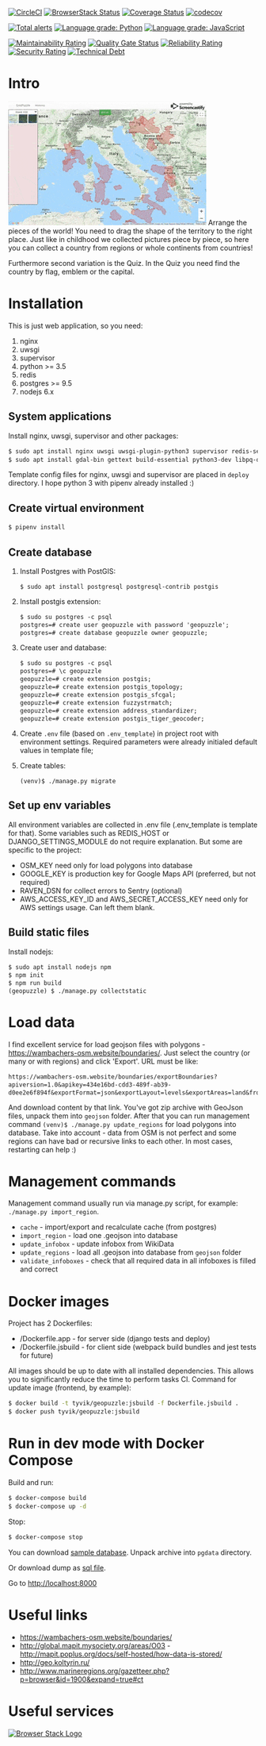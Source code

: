 [![CircleCI](https://circleci.com/gh/TyVik/geopuzzle.svg?style=svg)](https://circleci.com/gh/TyVik/geopuzzle)
[![BrowserStack Status](https://www.browserstack.com/automate/badge.svg?badge_key=Fbm86tXoBBqACUnFaJqP)](https://www.browserstack.com/automate/public-build/Fbm86tXoBBqACUnFaJqP)
[![Coverage Status](https://coveralls.io/repos/github/TyVik/geopuzzle/badge.svg?branch=develop)](https://coveralls.io/github/TyVik/geopuzzle?branch=develop)
[![codecov](https://codecov.io/gh/TyVik/geopuzzle/branch/develop/graph/badge.svg)](https://codecov.io/gh/TyVik/geopuzzle)

[![Total alerts](https://img.shields.io/lgtm/alerts/g/TyVik/geopuzzle.svg?logo=lgtm&logoWidth=18)](https://lgtm.com/projects/g/TyVik/geopuzzle/alerts/)
[![Language grade: Python](https://img.shields.io/lgtm/grade/python/g/TyVik/geopuzzle.svg?logo=lgtm&logoWidth=18)](https://lgtm.com/projects/g/TyVik/geopuzzle/context:python)
[![Language grade: JavaScript](https://img.shields.io/lgtm/grade/javascript/g/TyVik/geopuzzle.svg?logo=lgtm&logoWidth=18)](https://lgtm.com/projects/g/TyVik/geopuzzle/context:javascript)

[![Maintainability Rating](https://sonarcloud.io/api/project_badges/measure?project=TyVik_geopuzzle&metric=sqale_rating)](https://sonarcloud.io/dashboard?id=TyVik_geopuzzle)
[![Quality Gate Status](https://sonarcloud.io/api/project_badges/measure?project=TyVik_geopuzzle&metric=alert_status)](https://sonarcloud.io/dashboard?id=TyVik_geopuzzle)
[![Reliability Rating](https://sonarcloud.io/api/project_badges/measure?project=TyVik_geopuzzle&metric=reliability_rating)](https://sonarcloud.io/dashboard?id=TyVik_geopuzzle)
[![Security Rating](https://sonarcloud.io/api/project_badges/measure?project=TyVik_geopuzzle&metric=security_rating)](https://sonarcloud.io/dashboard?id=TyVik_geopuzzle)
[![Technical Debt](https://sonarcloud.io/api/project_badges/measure?project=TyVik_geopuzzle&metric=sqale_index)](https://sonarcloud.io/dashboard?id=TyVik_geopuzzle)

# Intro

![geopuzzle](https://github.com/TyVik/geopuzzle/raw/1e8c970da66e35d8e11f9805355c7d041c7ebc95/static/images/puzzle.gif) 
Arrange the pieces of the world! You need to drag the shape of the territory to the right place. 
Just like in childhood we collected pictures piece by piece, so here you can collect a country 
from regions or whole continents from countries! 

Furthermore second variation is the Quiz. In the Quiz you need find the country by flag, emblem 
or the capital. 

# Installation

This is just web application, so you need:

1. nginx 
2. uwsgi
3. supervisor
4. python >= 3.5
5. redis
6. postgres >= 9.5
7. nodejs 6.x

## System applications

Install nginx, uwsgi, supervisor and other packages:
```bash
$ sudo apt install nginx uwsgi uwsgi-plugin-python3 supervisor redis-server
$ sudo apt install gdal-bin gettext build-essential python3-dev libpq-dev
```

Template config files for nginx, uwsgi and supervisor are placed in `deploy` directory.
I hope python 3 with pipenv already installed :)

## Create virtual environment

```bash
$ pipenv install
```

## Create database

1. Install Postgres with PostGIS:
    ```
    $ sudo apt install postgresql postgresql-contrib postgis
    ```

2. Install postgis extension:
    ```
    $ sudo su postgres -c psql
    postgres=# create user geopuzzle with password 'geopuzzle';
    postgres=# create database geopuzzle owner geopuzzle;
    ``` 
3. Create user and database:
    ```
    $ sudo su postgres -c psql
    postgres=# \c geopuzzle
    geopuzzle=# create extension postgis;
    geopuzzle=# create extension postgis_topology;
    geopuzzle=# create extension postgis_sfcgal;
    geopuzzle=# create extension fuzzystrmatch;
    geopuzzle=# create extension address_standardizer;
    geopuzzle=# create extension postgis_tiger_geocoder;
    ```
4. Create `.env` file (based on `.env_template`) in project root with environment settings. 
Required parameters were already initialed default values in template file;
5. Create tables:
    ```
    (venv)$ ./manage.py migrate
    ```

## Set up env variables

All environment variables are collected in .env file (.env_template is template for that). 
Some variables such as REDIS_HOST or DJANGO_SETTINGS_MODULE do not require explanation. 
But some are specific to the project:

* OSM_KEY need only for load polygons into database
* GOOGLE_KEY is production key for Google Maps API (preferred, but not required)
* RAVEN_DSN for collect errors to Sentry (optional)
* AWS_ACCESS_KEY_ID and AWS_SECRET_ACCESS_KEY need only for AWS settings usage. Can left them blank.


## Build static files

Install nodejs:
```
$ sudo apt install nodejs npm
$ npm init
$ npm run build
(geopuzzle) $ ./manage.py collectstatic
```

# Load data

I find excellent service for load geojson files with polygons - https://wambachers-osm.website/boundaries/.
Just select the country (or many or with regions) and click 'Export'. URL must be like:
```
https://wambachers-osm.website/boundaries/exportBoundaries?apiversion=1.0&apikey=434e16bd-cdd3-489f-ab39-d0ee2e6f894f&exportFormat=json&exportLayout=levels&exportAreas=land&from_al=2&to_al=4&union=false&selected=16239
```
And download content by that link. You've got zip archive with GeoJson files, unpack them into `geojson` folder.
After that you can run management command `(venv)$ ./manage.py update_regions` for load polygons into database.
Take into account - data from OSM is not perfect and some regions can have bad or recursive links to each other.
In most cases, restarting can help :) 

# Management commands

Management command usually run via manage.py script, for example: `./manage.py import_region`.

* `cache` - import/export and recalculate cache (from postgres)
* `import_region` - load one .geojson into database
* `update_infobox` - update infobox from WikiData
* `update_regions` - load all .geojson into database from `geojson` folder
* `validate_infoboxes` - check that all required data in all infoboxes is filled and correct

# Docker images

Project has 2 Dockerfiles:

* /Dockerfile.app - for server side (django tests and deploy)
* /Dockerfile.jsbuild - for client side (webpack build bundles and jest tests for future)

All images should be up to date with all installed dependencies. This allows you to significantly reduce the time to perform tasks CI.
Command for update image (frontend, by example):

```bash
$ docker build -t tyvik/geopuzzle:jsbuild -f Dockerfile.jsbuild .
$ docker push tyvik/geopuzzle:jsbuild
```

# Run in dev mode with Docker Compose

Build and run:

```bash
$ docker-compose build
$ docker-compose up -d
```

Stop:

```bash
$ docker-compose stop
```

You can download [sample database](https://drive.google.com/open?id=1H_JUXr39Q-W2_153qHgbQD80FOUSU-JM).
Unpack archive into `pgdata` directory.

Or download dump as [sql file](https://drive.google.com/open?id=1OGXl7P9dkevD_v7QgBoW8CbsQxDjW7EI).

Go to [http://localhost:8000](http://localhost:8000)

# Useful links

* https://wambachers-osm.website/boundaries/
* http://global.mapit.mysociety.org/areas/O03 - http://mapit.poplus.org/docs/self-hosted/how-data-is-stored/
* http://geo.koltyrin.ru/
* http://www.marineregions.org/gazetteer.php?p=browser&id=1900&expand=true#ct

# Useful services

[<img src="https://cloud.githubusercontent.com/assets/7864462/12837037/452a17c6-cb73-11e5-9f39-fc96893bc9bf.png" alt="Browser Stack Logo" width="400">](https://www.browserstack.com/)